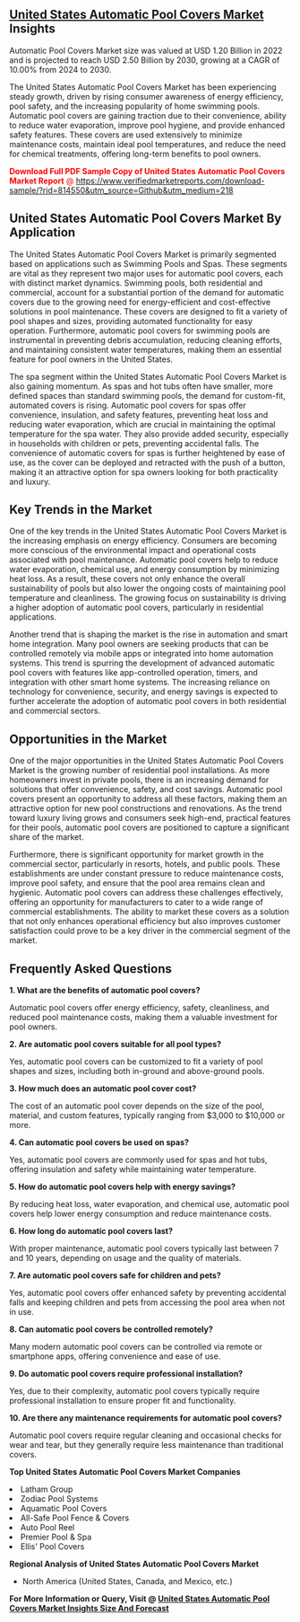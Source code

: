 <h2><a href="https://www.verifiedmarketreports.com/download-sample/?rid=814550&amp;utm_source=Github&amp;utm_medium=218" target="_blank">United States Automatic Pool Covers Market</a> Insights</h2><p>Automatic Pool Covers Market size was valued at USD 1.20 Billion in 2022 and is projected to reach USD 2.50 Billion by 2030, growing at a CAGR of 10.00% from 2024 to 2030.</p><p><p>The United States Automatic Pool Covers Market has been experiencing steady growth, driven by rising consumer awareness of energy efficiency, pool safety, and the increasing popularity of home swimming pools. Automatic pool covers are gaining traction due to their convenience, ability to reduce water evaporation, improve pool hygiene, and provide enhanced safety features. These covers are used extensively to minimize maintenance costs, maintain ideal pool temperatures, and reduce the need for chemical treatments, offering long-term benefits to pool owners. <p><span class=""><span style="color: #ff0000;"><strong>Download Full PDF Sample Copy of United States Automatic Pool Covers Market Report</strong> @ </span><a href="https://www.verifiedmarketreports.com/download-sample/?rid=814550&amp;utm_source=Github&amp;utm_medium=218" target="_blank">https://www.verifiedmarketreports.com/download-sample/?rid=814550&amp;utm_source=Github&amp;utm_medium=218</a></span></p></p> <h2>United States Automatic Pool Covers Market By Application</h2> <p>The United States Automatic Pool Covers Market is primarily segmented based on applications such as Swimming Pools and Spas. These segments are vital as they represent two major uses for automatic pool covers, each with distinct market dynamics. Swimming pools, both residential and commercial, account for a substantial portion of the demand for automatic covers due to the growing need for energy-efficient and cost-effective solutions in pool maintenance. These covers are designed to fit a variety of pool shapes and sizes, providing automated functionality for easy operation. Furthermore, automatic pool covers for swimming pools are instrumental in preventing debris accumulation, reducing cleaning efforts, and maintaining consistent water temperatures, making them an essential feature for pool owners in the United States.</p> <p>The spa segment within the United States Automatic Pool Covers Market is also gaining momentum. As spas and hot tubs often have smaller, more defined spaces than standard swimming pools, the demand for custom-fit, automated covers is rising. Automatic pool covers for spas offer convenience, insulation, and safety features, preventing heat loss and reducing water evaporation, which are crucial in maintaining the optimal temperature for the spa water. They also provide added security, especially in households with children or pets, preventing accidental falls. The convenience of automatic covers for spas is further heightened by ease of use, as the cover can be deployed and retracted with the push of a button, making it an attractive option for spa owners looking for both practicality and luxury.</p> <h2>Key Trends in the Market</h2> <p>One of the key trends in the United States Automatic Pool Covers Market is the increasing emphasis on energy efficiency. Consumers are becoming more conscious of the environmental impact and operational costs associated with pool maintenance. Automatic pool covers help to reduce water evaporation, chemical use, and energy consumption by minimizing heat loss. As a result, these covers not only enhance the overall sustainability of pools but also lower the ongoing costs of maintaining pool temperature and cleanliness. The growing focus on sustainability is driving a higher adoption of automatic pool covers, particularly in residential applications.</p> <p>Another trend that is shaping the market is the rise in automation and smart home integration. Many pool owners are seeking products that can be controlled remotely via mobile apps or integrated into home automation systems. This trend is spurring the development of advanced automatic pool covers with features like app-controlled operation, timers, and integration with other smart home systems. The increasing reliance on technology for convenience, security, and energy savings is expected to further accelerate the adoption of automatic pool covers in both residential and commercial sectors.</p> <h2>Opportunities in the Market</h2> <p>One of the major opportunities in the United States Automatic Pool Covers Market is the growing number of residential pool installations. As more homeowners invest in private pools, there is an increasing demand for solutions that offer convenience, safety, and cost savings. Automatic pool covers present an opportunity to address all these factors, making them an attractive option for new pool constructions and renovations. As the trend toward luxury living grows and consumers seek high-end, practical features for their pools, automatic pool covers are positioned to capture a significant share of the market.</p> <p>Furthermore, there is significant opportunity for market growth in the commercial sector, particularly in resorts, hotels, and public pools. These establishments are under constant pressure to reduce maintenance costs, improve pool safety, and ensure that the pool area remains clean and hygienic. Automatic pool covers can address these challenges effectively, offering an opportunity for manufacturers to cater to a wide range of commercial establishments. The ability to market these covers as a solution that not only enhances operational efficiency but also improves customer satisfaction could prove to be a key driver in the commercial segment of the market.</p> <h2>Frequently Asked Questions</h2> <p><strong>1. What are the benefits of automatic pool covers?</strong></p> <p>Automatic pool covers offer energy efficiency, safety, cleanliness, and reduced pool maintenance costs, making them a valuable investment for pool owners.</p> <p><strong>2. Are automatic pool covers suitable for all pool types?</strong></p> <p>Yes, automatic pool covers can be customized to fit a variety of pool shapes and sizes, including both in-ground and above-ground pools.</p> <p><strong>3. How much does an automatic pool cover cost?</strong></p> <p>The cost of an automatic pool cover depends on the size of the pool, material, and custom features, typically ranging from $3,000 to $10,000 or more.</p> <p><strong>4. Can automatic pool covers be used on spas?</strong></p> <p>Yes, automatic pool covers are commonly used for spas and hot tubs, offering insulation and safety while maintaining water temperature.</p> <p><strong>5. How do automatic pool covers help with energy savings?</strong></p> <p>By reducing heat loss, water evaporation, and chemical use, automatic pool covers help lower energy consumption and reduce maintenance costs.</p> <p><strong>6. How long do automatic pool covers last?</strong></p> <p>With proper maintenance, automatic pool covers typically last between 7 and 10 years, depending on usage and the quality of materials.</p> <p><strong>7. Are automatic pool covers safe for children and pets?</strong></p> <p>Yes, automatic pool covers offer enhanced safety by preventing accidental falls and keeping children and pets from accessing the pool area when not in use.</p> <p><strong>8. Can automatic pool covers be controlled remotely?</strong></p> <p>Many modern automatic pool covers can be controlled via remote or smartphone apps, offering convenience and ease of use.</p> <p><strong>9. Do automatic pool covers require professional installation?</strong></p> <p>Yes, due to their complexity, automatic pool covers typically require professional installation to ensure proper fit and functionality.</p> <p><strong>10. Are there any maintenance requirements for automatic pool covers?</strong></p> <p>Automatic pool covers require regular cleaning and occasional checks for wear and tear, but they generally require less maintenance than traditional covers.</p> </p><p><strong>Top United States Automatic Pool Covers Market Companies</strong></p><div data-test-id=""><p><li>Latham Group</li><li> Zodiac Pool Systems</li><li> Aquamatic Pool Covers</li><li> All-Safe Pool Fence & Covers</li><li> Auto Pool Reel</li><li> Premier Pool & Spa</li><li> Ellis' Pool Covers</li></p><div><strong>Regional Analysis of&nbsp;United States Automatic Pool Covers Market</strong></div><ul><li dir="ltr"><p dir="ltr">North America&nbsp;(United States, Canada, and Mexico, etc.)</p></li></ul><p><strong>For More Information or Query, Visit @&nbsp;</strong><strong><a href="https://www.verifiedmarketreports.com/product/automatic-pool-covers-market/?utm_source=Github&amp;utm_medium=218" target="_blank">United States Automatic Pool Covers Market Insights Size And Forecast</a></strong></p></div>
